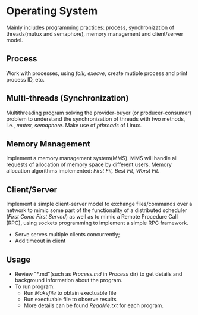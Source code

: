# Operating System
Mainly includes programming practices: process, synchronization of threads(mutux and semaphore), memory management and client/server model. 

## Process
Work with processes, using *folk, execve*, create mutiple process and print process ID, etc. 


## Multi-threads (Synchronization)
Multithreading program solving the provider-buyer (or producer-consumer) problem to understand the synchronization
of threads with two methods, i.e., *mutex, semaphore*. Make use of *pthreads* of Linux. 

## Memory Management
Implement a memory management system(MMS). MMS will handle all requests of allocation of memory
space by different users. Memory allocation algorithms implemented: *First Fit, Best Fit, Worst Fit*.


## Client/Server

Implement a simple client-server model to exchange files/commands over a network to mimic some part of the functionality of a distributed scheduler (*First Come First Served*) as well as to mimic a Remote Procedure Call (RPC), using sockets programming to implement a simple RPC framework. 

- Serve serves multiple clients concurrently; 
- Add timeout in client

## Usage
- Review "*.md"(such as *Process.md* in *Process* dir) to get details and background information about the program. 
- To run program:
	- Run *Makefile* to obtain exectuable file
	- Run exectuable file to observe results
	- More details can be found *ReadMe.txt* for each program.

